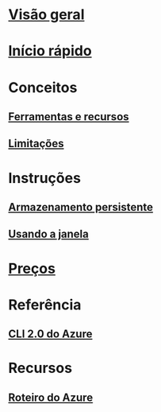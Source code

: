 # [Visão geral](overview.md)

# [Início rápido](quickstart.md)

# Conceitos
## [Ferramentas e recursos](features.md)
## [Limitações](limitations.md)

# Instruções
## [Armazenamento persistente](persisting-shell-storage.md)
## [Usando a janela](using-the-shell-window.md)

# [Preços](pricing.md)

# Referência
## [CLI 2.0 do Azure](/cli/azure) 
# Recursos
## [Roteiro do Azure](https://azure.microsoft.com/roadmap/?category=monitoring-management)
